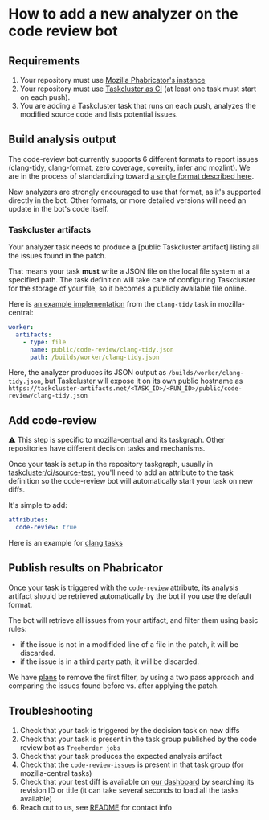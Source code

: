 # How to add a new analyzer on the code review bot

## Requirements

1. Your repository must use [Mozilla Phabricator's instance](https://phabricator.services.mozilla.com/)
2. Your repository must use [Taskcluster as CI](https://docs.taskcluster.net) (at least one task must start on each push).
3. You are adding a Taskcluster task that runs on each push, analyzes the modified source code and lists potential issues.

## Build analysis output

The code-review bot currently supports 6 different formats to report issues (clang-tidy, clang-format, zero coverage, coverity, infer and mozlint).
We are in the process of standardizing toward [a single format described here](analysis_format.md).

New analyzers are strongly encouraged to use that format, as it's supported directly in the bot. Other formats, or more detailed versions will need an update in the bot's code itself.


### Taskcluster artifacts

Your analyzer task needs to produce a [public Taskcluster artifact] listing all the issues found in the patch.

That means your task **must** write a JSON file on the local file system at a specified path. The task definition will take care of configuring Taskcluster for the storage of your file, so it becomes a publicly available file online.

Here is [an example implementation](https://hg.mozilla.org/mozilla-central/file/tip/taskcluster/ci/source-test/clang.yml#l58) from the `clang-tidy` task in mozilla-central:

```yaml
worker:
  artifacts:
    - type: file
      name: public/code-review/clang-tidy.json
      path: /builds/worker/clang-tidy.json
```

Here, the analyzer produces its JSON output as `/builds/worker/clang-tidy.json`, but Taskcluster will expose it on its own public hostname as `https://taskcluster-artifacts.net/<TASK_ID>/<RUN_ID>/public/code-review/clang-tidy.json`

## Add code-review

:warning: This step is specific to mozilla-central and its taskgraph. Other repositories have different decision tasks and mechanisms.

Once your task is setup in the repository taskgraph, usually in [taskcluster/ci/source-test](https://github.com/mozilla/release-services/issues/2254), you'll need to add an attribute to the task definition so the code-review bot will automatically start your task on new diffs.

It's simple to add:

```yaml
attributes:
  code-review: true
```

Here is an example for [clang tasks](https://hg.mozilla.org/mozilla-central/file/tip/taskcluster/ci/source-test/clang.yml#l12)

## Publish results on Phabricator

Once your task is triggered with the `code-review` attribute, its analysis artifact should be retrieved automatically by the bot if you use the default format.

The bot will retrieve all issues from your artifact, and filter them using basic rules:

* if the issue is not in a modifided line of a file in the patch, it will be discarded.
* if the issue is in a third party path, it will be discarded.

We have [plans](https://bugzilla.mozilla.org/show_bug.cgi?id=1555721) to remove the first filter, by using a two pass approach and comparing the issues found before vs. after applying the patch.


## Troubleshooting

1. Check that your task is triggered by the decision task on new diffs
2. Check that your task is present in the task group published by the code review bot as `Treeherder jobs`
3. Check that your task produces the expected analysis artifact
4. Check that the `code-review-issues` is present in that task group (for mozilla-central tasks)
5. Check that your test diff is available on [our dashboard](https://static-analysis.moz.tools/) by searching its revision ID or title (it can take several seconds to load all the tasks available)
6. Reach out to us, see [README](../README.md) for contact info

